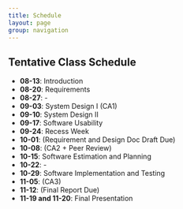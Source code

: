 ```yaml
---
title: Schedule
layout: page
group: navigation
---
```


## Tentative Class Schedule

* **08-13**: Introduction
* **08-20**: Requirements
* **08-27**: -
* **09-03**: System Design I (CA1)
* **09-10**: System Design II
* **09-17**: Software Usability
* **09-24**: Recess Week
* **10-01**: (Requirement and Design Doc Draft Due)
* **10-08**: (CA2 + Peer Review)
* **10-15**: Software Estimation and Planning
* **10-22**: -
* **10-29**: Software Implementation and Testing
* **11-05**: (CA3)
* **11-12**: (Final Report Due)
* **11-19 and 11-20**: Final Presentation
